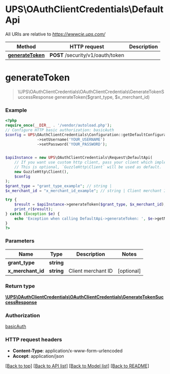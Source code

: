 # UPS\OAuthClientCredentials\DefaultApi

All URIs are relative to *https://wwwcie.ups.com/*

Method | HTTP request | Description
------------- | ------------- | -------------
[**generateToken**](DefaultApi.md#generatetoken) | **POST** /security/v1/oauth/token | 

# **generateToken**
> \UPS\OAuthClientCredentials\OAuthClientCredentials\GenerateTokenSuccessResponse generateToken($grant_type, $x_merchant_id)



### Example
```php
<?php
require_once(__DIR__ . '/vendor/autoload.php');
// Configure HTTP basic authorization: basicAuth
$config = UPS\OAuthClientCredentials\Configuration::getDefaultConfiguration()
              ->setUsername('YOUR_USERNAME')
              ->setPassword('YOUR_PASSWORD');


$apiInstance = new UPS\OAuthClientCredentials\Request\DefaultApi(
    // If you want use custom http client, pass your client which implements `GuzzleHttp\ClientInterface`.
    // This is optional, `GuzzleHttp\Client` will be used as default.
    new GuzzleHttp\Client(),
    $config
);
$grant_type = "grant_type_example"; // string | 
$x_merchant_id = "x_merchant_id_example"; // string | Client merchant ID

try {
    $result = $apiInstance->generateToken($grant_type, $x_merchant_id);
    print_r($result);
} catch (Exception $e) {
    echo 'Exception when calling DefaultApi->generateToken: ', $e->getMessage(), PHP_EOL;
}
?>
```

### Parameters

Name | Type | Description  | Notes
------------- | ------------- | ------------- | -------------
 **grant_type** | **string**|  |
 **x_merchant_id** | **string**| Client merchant ID | [optional]

### Return type

[**\UPS\OAuthClientCredentials\OAuthClientCredentials\GenerateTokenSuccessResponse**](../Model/GenerateTokenSuccessResponse.md)

### Authorization

[basicAuth](../../README.md#basicAuth)

### HTTP request headers

 - **Content-Type**: application/x-www-form-urlencoded
 - **Accept**: application/json

[[Back to top]](#) [[Back to API list]](../../README.md#documentation-for-api-endpoints) [[Back to Model list]](../../README.md#documentation-for-models) [[Back to README]](../../README.md)

